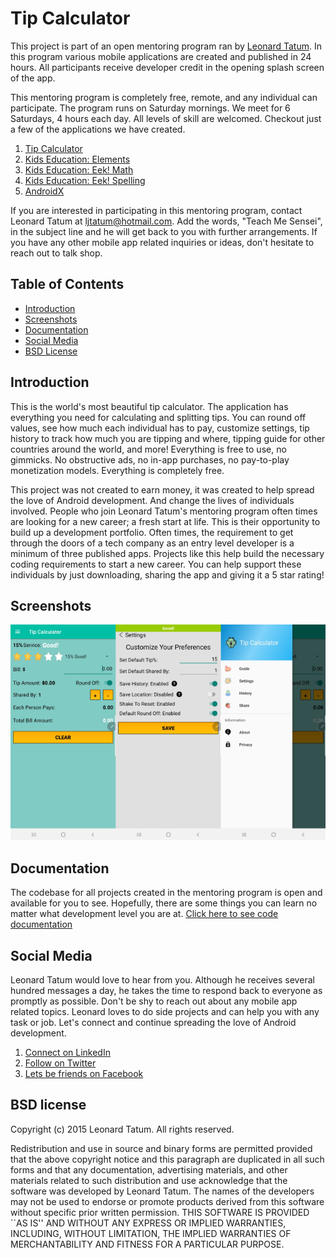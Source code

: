 # Tip Calculator

This project is part of an open mentoring program ran by [Leonard Tatum](https://www.linkedin.com/in/leonard-tatum-768850105/). 
In this program various mobile applications are created and published in 24 hours. All participants receive
developer credit in the opening splash screen of the app.

This mentoring program is completely free, remote, and any individual can participate. The program runs on Saturday
mornings. We meet for 6 Saturdays, 4 hours each day. All levels of skill are welcomed. Checkout just a
few of the applications we have created.

1. [Tip Calculator](https://play.google.com/store/apps/details?id=com.blog.ljtatum.tipcalculator)
2. [Kids Education: Elements](https://play.google.com/store/apps/details?id=com.blog.ljtatum.elements)
3. [Kids Education: Eek! Math](https://play.google.com/store/apps/details?id=com.blog.ljtatum.eekmathi)
4. [Kids Education: Eek! Spelling](https://play.google.com/store/apps/details?id=com.blog.ljtatum.eekspellingi)
5. [AndroidX](https://play.google.com/store/apps/details?id=com.blog.ljtatum.androidx)

If you are interested in participating in this mentoring program, contact Leonard Tatum at ljtatum@hotmail.com.
Add the words, "Teach Me Sensei", in the subject line and he will get back to you with further arrangements. If
you have any other mobile app related inquiries or ideas, don't hesitate to reach out to talk shop.

## Table of Contents

* [Introduction](#introduction)
* [Screenshots](#screenshots)
* [Documentation](#documentation)
* [Social Media](#social-media)
* [BSD License](#bsd-license)

<a name="introduction"></a>
## Introduction

This is the world's most beautiful tip calculator. The application has everything you need for 
calculating and splitting tips. You can round off values, see how much each individual has to pay,
customize settings, tip history to track how much you are tipping and where, tipping guide for
other countries around the world, and more! Everything is free to use, no gimmicks. No obstructive
ads, no in-app purchases, no pay-to-play monetization models. Everything is completely free. 

This project was not created to earn money, it was created to help spread the love of Android
development. And change the lives of individuals involved. People who join Leonard Tatum's mentoring 
program often times are looking for a new career; a fresh start at life. This is their opportunity
to build up a development portfolio. Often times, the requirement to get through the doors of a tech
company as an entry level developer is a minimum of three published apps. Projects like this help
build the necessary coding requirements to start a new career. You can help support these
individuals by just downloading, sharing the app and giving it a 5 star rating!

<a name="screenshots"></a>
## Screenshots

![](https://github.com/drxeno02/tools-tip-calculator/blob/master/app/screenshots/screenshot.webp)

<a name="documentation"></a>
## Documentation

The codebase for all projects created in the mentoring program is open and available for you to see.
Hopefully, there are some things you can learn no matter what development level you are at. 
[Click here to see code documentation](https://github.com/drxeno02/tools-tip-calculator/tree/master/app/docs)

<a name="social-media"></a>
## Social Media

Leonard Tatum would love to hear from you. Although he receives several hundred messages a day,
he takes the time to respond back to everyone as promptly as possible. Don't be shy to reach out
about any mobile app related topics. Leonard loves to do side projects and can help you with any
task or job. Let's connect and continue spreading the love of Android development.

1. [Connect on LinkedIn](https://www.linkedin.com/in/leonard-tatum-768850105/)
2. [Follow on Twitter](https://twitter.com/drxeno02?lang=en)
3. [Lets be friends on Facebook](https://www.facebook.com/drxeno02)

<a name="bsd-license"></a>
## BSD license
Copyright (c) 2015 Leonard Tatum. All rights reserved.

Redistribution and use in source and binary forms are permitted provided that the above 
copyright notice and this paragraph are duplicated in all such forms and that any documentation, 
advertising materials, and other materials related to such distribution and use acknowledge that 
the software was developed by Leonard Tatum. The names of the developers may not be used to endorse 
or promote products derived from this software without specific prior written permission. 
THIS SOFTWARE IS PROVIDED ``AS IS'' AND WITHOUT ANY EXPRESS OR IMPLIED WARRANTIES, INCLUDING, 
WITHOUT LIMITATION, THE IMPLIED WARRANTIES OF MERCHANTABILITY AND FITNESS FOR A PARTICULAR PURPOSE.